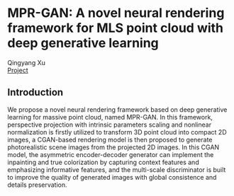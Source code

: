 # MPR-GAN: A novel neural rendering framework for MLS point cloud with deep generative learning
Qingyang Xu <br>
[Project](https://xxyxxyme.github.io/MPR_GAN_project/)
## Introduction
We propose a novel neural rendering framework based on deep generative learning for massive point cloud, named MPR-GAN. In this framework, perspective projection with intrinsic parameters scaling and nonlinear normalization is firstly utilized to transform 3D point cloud into compact 2D images, a CGAN-based rendering model is then proposed to generate photorealistic scene images from the projected 2D images. In this CGAN model, the asymmetric encoder-decoder generator can implement the inpainting and true colorization by capturing context features and emphasizing informative features, and the multi-scale discriminator is built to improve the quality of generated images with global consistence and details preservation.
